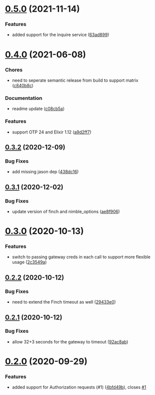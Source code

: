 # [0.5.0](https://github.com/forest/card_connect_client/compare/v0.4.0...v0.5.0) (2021-11-14)


### Features

* added support for the inquire service ([63ad899](https://github.com/forest/card_connect_client/commit/63ad8991bdd8ddea109f129b98629d7765a44135))

# [0.4.0](https://github.com/forest/card_connect_client/compare/v0.3.2...v0.4.0) (2021-06-08)


### Chores

* need to seperate semantic release from build to support matrix ([c840b8c](https://github.com/forest/card_connect_client/commit/c840b8caed5cce956cf6e1aa31bf0530223b1222))


### Documentation

* readme update ([c08cb5a](https://github.com/forest/card_connect_client/commit/c08cb5ad9d087e914ff133369c46fc216b4992c2))


### Features

* support OTP 24 and Elixir 1.12 ([a9d2ff7](https://github.com/forest/card_connect_client/commit/a9d2ff77ac1bb04b135784fcd49e60f2a41add86))

## [0.3.2](https://github.com/forest/card-connect-client/compare/v0.3.1...v0.3.2) (2020-12-09)


### Bug Fixes

* add missing jason dep ([438dc16](https://github.com/forest/card-connect-client/commit/438dc1694b00521ac0494a89f19a269013ee43e1))

## [0.3.1](https://github.com/forest/card-connect-client/compare/v0.3.0...v0.3.1) (2020-12-02)


### Bug Fixes

* update version of finch and nimble_options ([ae8f906](https://github.com/forest/card-connect-client/commit/ae8f906ab7afe44904ae79349bcb55b0c5ce06eb))

# [0.3.0](https://github.com/forest/card-connect-client/compare/v0.2.2...v0.3.0) (2020-10-13)


### Features

* switch to passing gateway creds in each call to support more flexible usage ([2c3549a](https://github.com/forest/card-connect-client/commit/2c3549ac4f403889639fdef37bc77f2cea2f014d))

## [0.2.2](https://github.com/forest/card-connect-client/compare/v0.2.1...v0.2.2) (2020-10-12)


### Bug Fixes

* need to extend the Finch timeout as well ([29433e0](https://github.com/forest/card-connect-client/commit/29433e0860eaf2360f2749668113af189dc5ddde))

## [0.2.1](https://github.com/forest/card-connect-client/compare/v0.2.0...v0.2.1) (2020-10-12)


### Bug Fixes

* allow 32+3 seconds for the gateway to timeout ([92ac8ab](https://github.com/forest/card-connect-client/commit/92ac8ab1e2c9768f671f425d2af805b81ae6109d))

# [0.2.0](https://github.com/forest/card-connect-client/compare/v0.1.0...v0.2.0) (2020-09-29)


### Features

* added support for Authorization requests (#1) ([4bfd49b](https://github.com/forest/card-connect-client/commit/4bfd49b732b95176475213dde1b9188a51f3627d)), closes [#1](https://github.com/forest/card-connect-client/issues/1)

